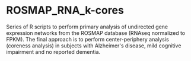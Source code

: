 # ROSMAP_RNA_k-cores

Series of R scripts to perform primary analysis of undirected gene expression networks from the ROSMAP database (RNAseq normalized to FPKM). 
The final approach is to perform center-periphery analysis (coreness analysis) in subjects with Alzheimer's disease, mild cognitive impairment and no reported dementia.
